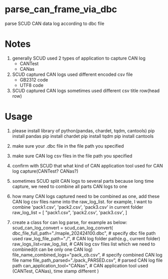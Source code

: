 # parse_can_frame_via_dbc
parse SCUD CAN data log according to dbc file

# Notes
1. generally SCUD used 2 types of application to capture CAN log
    - CANTest
    - CANas
2. SCUD captured CAN logs used different encoded csv file
    - GB2312 code
    - UTF8 code
3. SCUD captured CAN logs sometimes used different csv title row(head row)

# Usage
1. please install library of python(pandas, chardet, tqdm, cantools)
    pip install pandas
    pip install chardet
    pip install tqdm
    pip install cantools

2. make sure your .dbc file in the file path you specified

3. make sure CAN log csv files in the file path you specified

4. confirm with SCUD that what kind of CAN application tool used for CAN log capture(CANTest? CANas?)

5. sometimes SCUD split CAN logs to several parts because long time capture, we need to combine all parts CAN logs to one

6. how many CAN logs captured need to be combined as one, add these CAN log csv files name into the raw_log_list. for example, I want to combine 'pack1.csv', 'pack2.csv', 'pack3.csv' in current folder
    raw_log_list = [
        "pack1.csv",
        'pack2.csv',
        'pack3.csv',
    ]

7. create a class for can log parse, for example as below:
    scud_can_log_convert = scud_can_log_convert(
        dbc_file_full_path="./maple_202424100.dbc",     # specify dbc file path used
        raw_log_file_path="./",                         # CAN log folder path(e.g., current folder)
        raw_logs_list=raw_log_list,                     # CAN log csv files list which we need to combined(it can be only one CAN log)
        file_name_combined_logs="pack_cb.csv",          # specify combined CAN log file name
        file_path_parsed="./pack_PARSED.csv",           # parsed CAN log file path
        can_application_tool="CANas",                   # CAN application tool used (CANTest, CANas), time stamp different
    )

